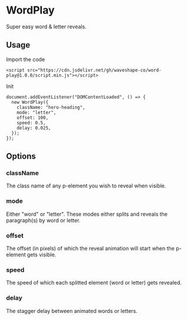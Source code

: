 # WordPlay

Super easy word & letter reveals.

## Usage

Import the code

```
<script src="https://cdn.jsdelivr.net/gh/waveshape-co/word-play@1.0.0/script.min.js"></script>
```

Init

```
document.addEventListener("DOMContentLoaded", () => {
  new WordPlay({
    className: "hero-heading",
    mode: "letter",
    offset: 100,
    speed: 0.5,
    delay: 0.025,
  });
});
```

## Options

### className

The class name of any p-element you wish to reveal when visible.

### mode

Either "word" or "letter". These modes either splits and reveals the paragraph(s) by word or letter.

### offset

The offset (in pixels) of which the reveal animation will start when the p-element gets visible.

### speed

The speed of which each splitted element (word or letter) gets revealed.

### delay

The stagger delay between animated words or letters.
